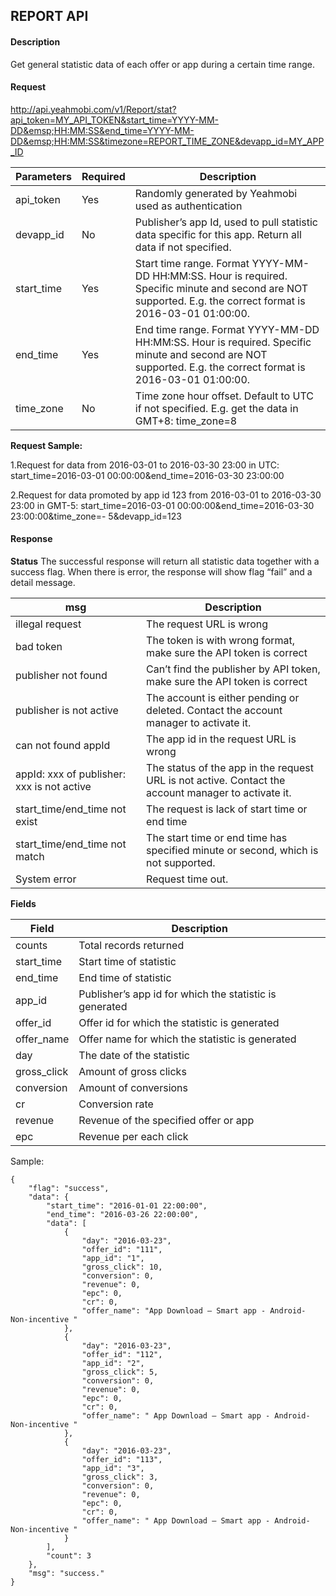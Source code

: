 ## REPORT API

#### Description
Get general statistic data of each offer or app during a certain time range.

#### Request
<http://api.yeahmobi.com/v1/Report/stat?api_token=MY_API_TOKEN&start_time=YYYY-MM-DD&emsp;HH:MM:SS&end_time=YYYY-MM-DD&emsp;HH:MM:SS&timezone=REPORT_TIME_ZONE&devapp_id=MY_APP_ID>

Parameters|Required|Description
--|--|-- 
api_token|Yes|Randomly generated by Yeahmobi used as authentication
devapp_id|No|Publisher’s app Id, used to pull statistic data specific for this app. Return all data if not specified.
start_time|Yes|Start time range. Format YYYY-MM-DD HH:MM:SS. Hour is required. Specific minute and second are NOT supported. E.g. the correct format is 2016-03-01 01:00:00.
end_time|Yes|End time range. Format YYYY-MM-DD HH:MM:SS. Hour is required. Specific minute and second are NOT supported. E.g. the correct format is 2016-03-01 01:00:00.
time_zone|No|Time zone hour offset. Default to UTC if not specified. E.g. get the data in GMT+8: time_zone=8

**Request Sample:**

  1.Request for data from 2016-03-01 to 2016-03-30 23:00 in UTC: start_time=2016-03-01 00:00:00&end_time=2016-03-30 23:00:00

  2.Request for data promoted by app id 123 from 2016-03-01 to 2016-03-30 23:00 in GMT-5: start_time=2016-03-01 00:00:00&end_time=2016-03-30 23:00:00&time_zone=- 5&devapp_id=123

#### Response
**Status**
The successful response will return all statistic data together with a success flag. When there is error, the response will show flag “fail” and a detail message.

msg|Description
--|--
illegal request|The request URL is wrong
bad token|The token is with wrong format, make sure the API token is correct
publisher not found|Can’t find the publisher by API token, make sure the API token is correct
publisher is not active|The account is either pending or deleted. Contact the account manager to activate it.
can not found appId|The app id in the request URL   is wrong
appId: xxx of publisher: xxx is not active|The status of the app in the request URL is not active. Contact the account manager to activate it.
start_time/end_time not exist|The request is lack of start time or end time
start_time/end_time not match|The start time or end time has specified minute or second, which is not supported.
System error|Request time out.

**Fields**

Field|Description
--|--
counts|Total records returned
start_time|Start time of statistic
end_time|End time of statistic
app_id|Publisher’s app id for which the statistic is generated
offer_id|Offer id for which the statistic is generated
offer_name|Offer name for which the statistic is generated
day|The date of the statistic
gross_click|Amount of gross clicks
conversion|Amount of conversions
cr|Conversion rate
revenue|Revenue of the specified offer   or app
epc|Revenue per each click

Sample:
```
{
    "flag": "success",
    "data": {
        "start_time": "2016-01-01 22:00:00",
        "end_time": "2016-03-26 22:00:00",
        "data": [
            {
                "day": "2016-03-23",
                "offer_id": "111",
                "app_id": "1",
                "gross_click": 10,
                "conversion": 0,
                "revenue": 0,
                "epc": 0,
                "cr": 0,
                "offer_name": "App Download – Smart app - Android- Non-incentive "
            },
            {
                "day": "2016-03-23",
                "offer_id": "112",
                "app_id": "2",
                "gross_click": 5,
                "conversion": 0,
                "revenue": 0,
                "epc": 0,
                "cr": 0,
                "offer_name": " App Download – Smart app - Android- Non-incentive "
            },
            {
                "day": "2016-03-23",
                "offer_id": "113",
                "app_id": "3",
                "gross_click": 3,
                "conversion": 0,
                "revenue": 0,
                "epc": 0,
                "cr": 0,
                "offer_name": " App Download – Smart app - Android- Non-incentive "
            }
        ],
        "count": 3
    },
    "msg": "success."
}
```